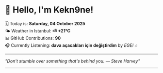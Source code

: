 # 👋 Hello, I'm Kekn9ne!

🗓️ Today is: **Saturday, 04 October 2025**  
🌤️ Weather in Istanbul: **⛅️  +21°C**  
📊 GitHub Contributions: **90**  
🎧 Currently Listening: **dava açacakları için değiştirdim** by *EGE!* 🎶

---

_"Don't stumble over something that's behind you. — *Steve Harvey*"_

---
